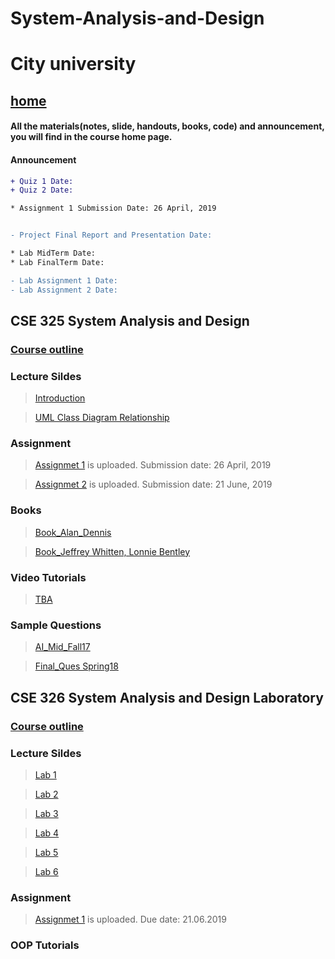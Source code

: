 # System-Analysis-and-Design

# City university
## [home](https://suptaphilip.github.io/)


#### All the materials(notes, slide, handouts, books, code) and announcement, you will find in the course home page.
#### Announcement

```diff
+ Quiz 1 Date: 
+ Quiz 2 Date: 

* Assignment 1 Submission Date: 26 April, 2019


- Project Final Report and Presentation Date: 

* Lab MidTerm Date: 
* Lab FinalTerm Date: 

- Lab Assignment 1 Date: 
- Lab Assignment 2 Date:
```



## CSE 325 System Analysis and Design


### [Course outline](https://github.com/suptaphilip/System-Analysis-and-Design/raw/TheorySpring2019/CSE%20325%20System%20Analysis%20and%20Design.pdf)



### Lecture Sildes

>[Introduction](https://github.com/suptaphilip/System-Analysis-and-Design/raw/TheorySpring2019/L1.pdf)

>[UML Class Diagram Relationship](https://github.com/suptaphilip/System-Analysis-and-Design/raw/TheorySpring2019/Class%20Diagram%20Relationships.pdf)

### Assignment
> [Assignmet 1](https://github.com/suptaphilip/System-Analysis-and-Design/raw/TheorySpring2019/Assignment%201.pdf) is uploaded. Submission date: 26 April, 2019

> [Assignmet 2](https://github.com/suptaphilip/System-Analysis-and-Design/raw/TheorySpring2019/CSE%20325%20SAD%20Theory%20Assignment%202.pdf) is uploaded. Submission date: 21 June, 2019


### Books
> [Book_Alan_Dennis](https://github.com/suptaphilip/System-Analysis-and-Design/raw/TheorySpring2019/SAD_Book_Alan_Dennis.pdf)

> [Book_Jeffrey Whitten, Lonnie Bentley](https://b-ok.cc/book/1090112/e04d3d)


### Video Tutorials
> [TBA]()


### Sample Questions
>[AI_Mid_Fall17]()

>[Final_Ques Spring18]()


## CSE 326 System Analysis and Design Laboratory

### [Course outline](https://github.com/suptaphilip/System-Analysis-and-Design/raw/LaboratorySpring2019/CSE%20326%20System%20Analysis%20and%20Design%20Laboratory.pdf)

### Lecture Sildes
>[Lab 1](https://github.com/suptaphilip/System-Analysis-and-Design/raw/LaboratorySpring2019/Lab%201.pdf)

>[Lab 2](https://github.com/suptaphilip/System-Analysis-and-Design/raw/LaboratorySpring2019/Lab%202.pdf)

>[Lab 3](https://github.com/suptaphilip/System-Analysis-and-Design/raw/LaboratorySpring2019/CSE%20326%20SAD%20Lab%203.pdf)

>[Lab 4](https://github.com/suptaphilip/System-Analysis-and-Design/raw/LaboratorySpring2019/CSE%20326%20SAD%20Lab%204.pdf)

>[Lab 5](https://github.com/suptaphilip/System-Analysis-and-Design/raw/LaboratorySpring2019/CSE%20326%20SAD%20Lab%205.pdf)

>[Lab 6](https://github.com/suptaphilip/System-Analysis-and-Design/raw/LaboratorySpring2019/CSE%20326%20SAD%20Lab%206.pdf)




### Assignment

> [Assignmet 1](https://github.com/suptaphilip/System-Analysis-and-Design/raw/LaboratorySpring2019/CSE%20326%20SAD%20Lab%20Assignment%201.pdf) is uploaded. Due date: 21.06.2019

### OOP Tutorials
